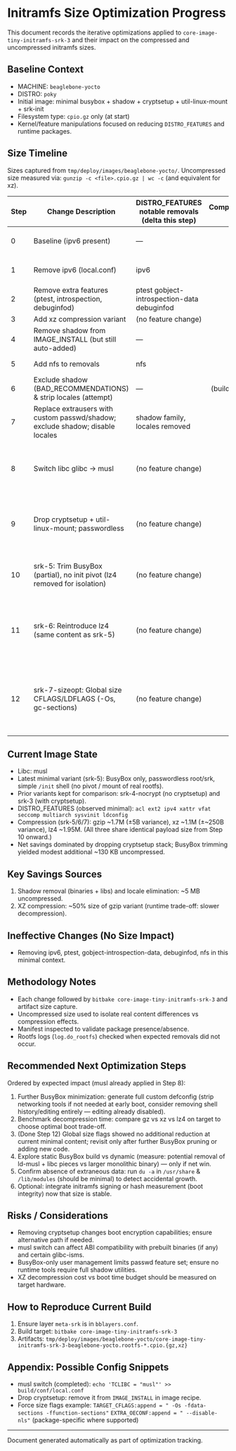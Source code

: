 # Initramfs Size Optimization Progress

This document records the iterative optimizations applied to `core-image-tiny-initramfs-srk-3` and their impact on the compressed and uncompressed initramfs sizes.

## Baseline Context

- MACHINE: `beaglebone-yocto`
- DISTRO: `poky`
- Initial image: minimal busybox + shadow + cryptsetup + util-linux-mount + srk-init
- Filesystem type: `cpio.gz` only (at start)
- Kernel/feature manipulations focused on reducing `DISTRO_FEATURES` and runtime packages.

## Size Timeline

Sizes captured from `tmp/deploy/images/beaglebone-yocto/`.
Uncompressed size measured via: `gunzip -c <file>.cpio.gz | wc -c` (and equivalent for xz).

| Step | Change Description | DISTRO_FEATURES notable removals (delta this step) | Compressed (gz) | Compressed (xz) | Uncompressed | Δ Uncompressed vs Previous | Notes |
|------|--------------------|-----------------------------------------------|----------------:|----------------:|-------------:|---------------------------:|-------|
| 0 | Baseline (ipv6 present) | — | 14M | — | 31,856,640 | — | Busybox + shadow + cryptsetup + util-linux-mount |
| 1 | Remove ipv6 (local.conf) | ipv6 | 14M | — | 31,856,640 | 0 | No packages depended on ipv6; no change |
| 2 | Remove extra features (ptest, introspection, debuginfod) | ptest gobject-introspection-data debuginfod | 14M | — | 31,856,640 | 0 | Features not pulling packages in this image |
| 3 | Add xz compression variant | (no feature change) | 14M | 7.4M | 31,856,640 | 0 | XZ ~47% of gzip size |
| 4 | Remove shadow from IMAGE_INSTALL (but still auto-added) | — | 14M | 7.4M | 31,856,640 | 0 | DNF added shadow due to user creation tooling |
| 5 | Add nfs to removals | nfs | 14M | 7.4M | 31,856,640 | 0 | nfs not contributing packages in this set |
| 6 | Exclude shadow (BAD_RECOMMENDATIONS) & strip locales (attempt) | — | (build failed) | — | — | — | DNF error: shadow explicitly required (extrausers) |
| 7 | Replace extrausers with custom passwd/shadow; exclude shadow; disable locales | shadow family, locales removed | 13M | 6.6M | 26,629,120 | -5,227,520 | Successful removal of shadow + locale data |
| 8 | Switch libc glibc -> musl | (no feature change) | 13M | 6.6M | 26,633,216 | +4,096 | libc swap yielded negligible net change; further savings require dropping cryptsetup/devmapper stack |
| 9 | Drop cryptsetup + util-linux-mount; passwordless | (no feature change) | 1.7M | 1.1M | 3,536,896 | -23,096,320 | Massive reduction: removal of cryptsetup, its deps (openssl, libdevmapper, argon2), mount util; BusyBox only |
| 10 | srk-5: Trim BusyBox (partial), no init pivot (lz4 removed for isolation) | (no feature change) | 1.7M | 1.1M | 3,405,312 | -131,584 | lz4 moved to Step 11 to isolate compression impact; minor uncompressed drop from trimming applets |
| 11 | srk-6: Reintroduce lz4 (same content as srk-5) | (no feature change) | 1.7M | 1.1M | 3,405,312 | 0 | Adds cpio.lz4 (1.9M); gz 1,698,462 B vs 1,698,467 B (srk-5), xz 1,089,252 B vs 1,089,188 B (insignificant variance) |
| 12 | srk-7-sizeopt: Global size CFLAGS/LDFLAGS (-Os, gc-sections) | (no feature change) | 1.7M | 1.1M | 3,405,312 | 0 | No measurable content reduction (same uncompressed bytes); compression variance only (gz 1,698,465 B, xz 1,089,416 B, lz4 1,954,348 B) |

## Current Image State

- Libc: musl
- Latest minimal variant (srk-5): BusyBox only, passwordless root/srk, simple `/init` shell (no pivot / mount of real rootfs).
- Prior variants kept for comparison: srk-4-nocrypt (no cryptsetup) and srk-3 (with cryptsetup).
- DISTRO_FEATURES (observed minimal): `acl ext2 ipv4 xattr vfat seccomp multiarch sysvinit ldconfig`
- Compression (srk-5/6/7): gzip ~1.7M (±5B variance), xz ~1.1M (±~250B variance), lz4 ~1.95M. (All three share identical payload size from Step 10 onward.)
- Net savings dominated by dropping cryptsetup stack; BusyBox trimming yielded modest additional ~130 KB uncompressed.

## Key Savings Sources

1. Shadow removal (binaries + libs) and locale elimination: ~5 MB uncompressed.
2. XZ compression: ~50% size of gzip variant (runtime trade-off: slower decompression).

## Ineffective Changes (No Size Impact)

- Removing ipv6, ptest, gobject-introspection-data, debuginfod, nfs in this minimal context.

## Methodology Notes

- Each change followed by `bitbake core-image-tiny-initramfs-srk-3` and artifact size capture.
- Uncompressed size used to isolate real content differences vs compression effects.
- Manifest inspected to validate package presence/absence.
- Rootfs logs (`log.do_rootfs`) checked when expected removals did not occur.

## Recommended Next Optimization Steps

Ordered by expected impact (musl already applied in Step 8):

1. Further BusyBox minimization: generate full custom defconfig (strip networking tools if not needed at early boot, consider removing shell history/editing entirely — editing already disabled).
2. Benchmark decompression time: compare gz vs xz vs lz4 on target to choose optimal boot trade-off.
3. (Done Step 12) Global size flags showed no additional reduction at current minimal content; revisit only after further BusyBox pruning or adding new code.
4. Explore static BusyBox build vs dynamic (measure: potential removal of ld-musl + libc pieces vs larger monolithic binary) — only if net win.
5. Confirm absence of extraneous data: run `du -a` in `/usr/share` & `/lib/modules` (should be minimal) to detect accidental growth.
6. Optional: integrate initramfs signing or hash measurement (boot integrity) now that size is stable.

## Risks / Considerations

- Removing cryptsetup changes boot encryption capabilities; ensure alternative path if needed.
- musl switch can affect ABI compatibility with prebuilt binaries (if any) and certain glibc-isms.
- BusyBox-only user management limits passwd feature set; ensure no runtime tools require full shadow utilities.
- XZ decompression cost vs boot time budget should be measured on target hardware.

## How to Reproduce Current Build

1. Ensure layer `meta-srk` is in `bblayers.conf`.
2. Build target:
   `bitbake core-image-tiny-initramfs-srk-3`
3. Artifacts: `tmp/deploy/images/beaglebone-yocto/core-image-tiny-initramfs-srk-3-beaglebone-yocto.rootfs-*.cpio.{gz,xz}`

## Appendix: Possible Config Snippets

- musl switch (completed): `echo 'TCLIBC = "musl"' >> build/conf/local.conf`
- Drop cryptsetup: remove it from `IMAGE_INSTALL` in image recipe.
- Force size flags example:
  `TARGET_CFLAGS:append = " -Os -fdata-sections -ffunction-sections"`
  `EXTRA_OECONF:append = " --disable-nls"` (package-specific where supported)

---
Document generated automatically as part of optimization tracking.
